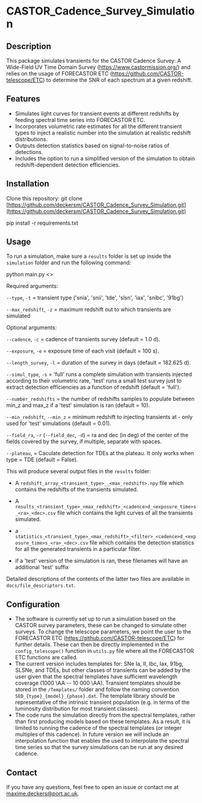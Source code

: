 # CASTOR_Cadence_Survey_Simulation

## Description
This package simulates transients for the CASTOR Cadence Survey: A Wide-Field UV Time Domain Survey (https://www.castormission.org/) and relies on the usage of FORECASTOR ETC (https://github.com/CASTOR-telescope/ETC) to determine the SNR of each spectrum at a given redshift. 



## Features
- Simulates light curves for transient events at different redshifts by feeding spectral time series into FORECASTOR ETC.
- Incorporates volumetric rate estimates for all the different transient types to inject a realistic number into the simulation at realistic redshift distributions.
- Outputs detection statistics based on signal-to-noise ratios of detections.
- Includes the option to run a simplified version of the simulation to obtain redshift-dependent detection efficiencies. 

## Installation
Clone this repository:
git clone [https://github.com/deckersm/CASTOR_Cadence_Survey_Simulation.git](https://github.com/deckersm/CASTOR_Cadence_Survey_Simulation.git)

pip install -r requirements.txt

## Usage
To run a simulation, make sure a `results` folder is set up inside the `simulation` folder and run the following command:

python main.py <<arguments>>

Required arguments:

`--type`, `-t` = transient type ('snia', 'snii', 'tde', 'slsn', 'iax', 'snibc', '91bg')

`--max_redshift`, `-z` = maximum redshift out to which transients are simulated


Optional arguments:

`--cadence`, `-c` = cadence of transients survey (default = 1.0 d).

`--exposure`, `-e` = exposure time of each visit (default = 100 s).

`--length_survey`, `-l` = duration of the survey in days (default = 182.625 d).

`--simul_type`, `-s` = 'full' runs a complete simulation with transients injected according to their volumetric rate, 'test' runs a small test survey just to extract detection efficiencies as a function of redshift (default = 'full').

`--number_redshifts` = the number of redshifts samples to populate between min_z and max_z if a 'test' simulation is ran (default = 10).

`--min_redshift`, `--min_z` = minimum redshift to injecting transients at - only used for 'test' simulations (default = 0.01).

`--field_ra`, `-r` (`--field_dec`, `-d`) = ra and dec (in deg) of the center of the fields covered by the survey, if multiple, separate with spaces.

`--plateau`,  = Caculate detection for TDEs at the plateau. It only works when type = TDE (default = False).


This will produce several output files in the `results` folder:

- A `redshift_array_<transient_type>__<max_redshift>.npy` file which contains the redshifts of the transients simulated.
- A `results_<transient_type>_<max_redshift>_<cadence>d_<exposure_time>s_<ra>_<dec>.csv` file which contains the light curves of all the transients simulated.
- a `statistics_<transient_type>_<max_redshift>_<filter>_<cadence>d_<exposure_time>s_<ra>_<dec>.csv` file which contains the detection statistics for all the generated transients in a particular filter.

- if a 'test' version of the simulation is ran, these filenames will have an additional 'test' suffix

Detailed descriptions of the contents of the latter two files are available in `docs/file_descriptors.txt`. 


## Configuration
- The software is currently set up to run a simulation based on the CASTOR survey parameters, these can be changed to simulate other surveys. To change the telescope parameters, we point the user to the FORECASTOR ETC (https://github.com/CASTOR-telescope/ETC) for further details. These can then be directly implemented in the `config_telescope()` function in `utils.py` file where all the FORECASTOR ETC functions are called.
- The current version includes templates for: SNe Ia, II, Ibc, Iax, 91bg, SLSNe, and TDEs, but other classes of transients can be added by the user given that the spectral templates have sufficient wavelength coverage (1000 \AA -- 10 000 \AA). Transient templates should be stored in the `/Templates/` folder and follow the naming convention `SED_{type}_{model}_{phase}.dat`. The template library should be representative of the intrinsic transient population (e.g. in terms of the luminosity distribution for most transient classes). 
- The code runs the simulation directly from the spectral templates, rather than first producing models based on these templates. As a result, it is limited to running the cadence of the spectral templates (or integer multiples of this cadence). In future version we will include an interpolation function that enables the used to interpolate the spectral time series so that the survey simulations can be run at any desired cadence.
  



## Contact
If you have any questions, feel free to open an issue or contact me at [maxime.deckers@port.ac.uk](mailto:maxime.deckers@port.ac.uk).
